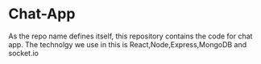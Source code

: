 # Chat-App
As the repo name defines itself, this repository contains the code for chat app. The technolgy we use in this is React,Node,Express,MongoDB and socket.io
